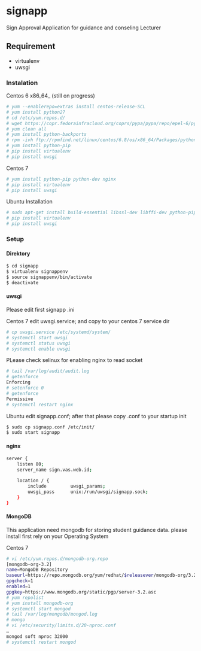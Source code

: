 # signapp
Sign Approval Application for guidance and conseling Lecturer

## Requirement
 * virtualenv
 * uwsgi

### Instalation
Centos 6 x86_64_ (still on progress)
```sh
# yum --enablerepo=extras install centos-release-SCL
# yum install python27
# cd /etc/yum.repos.d/ 
# wget https://copr.fedorainfracloud.org/coprs/pypa/pypa/repo/epel-6/pypa-pypa-epel-6.repo
# yum clean all
# yum install python-backports
# rpm -ivh ftp://rpmfind.net/linux/centos/6.8/os/x86_64/Packages/python-backports-ssl_match_hostname-3.4.0.2-2.el6.noarch.rpm
# yum install python-pip
# pip install virtualenv
# pip install uwsgi
```

Centos 7
```sh
# yum install python-pip python-dev nginx
# pip install virtualenv
# pip install uwsgi
```


Ubuntu Installation
```sh
# sudo apt-get install build-essential libssl-dev libffi-dev python-pip python-dev nginx
# pip install virtualenv
# pip install uwsgi
```

### Setup
#### Direktory

```sh
$ cd signapp
$ virtualenv signappenv
$ source signappenv/bin/activate
$ deactivate
```

#### uwsgi
Please edit first signapp .ini

Centos 7
edit uwsgi.service; and copy to your centos 7 service dir

```sh
# cp uwsgi.service /etc/systemd/system/
# systemctl start uwsgi
# systemctl status uwsgi
# systemctl enable uwsgi
```
PLease check selinux for enabling nginx to read socket
```sh
# tail /var/log/audit/audit.log
# getenforce
Enforcing
# setenforce 0
# getenforce
Permissive
# systemctl restart nginx
```


Ubuntu
edit signapp.conf; after that please copy .conf to your startup init

```sh
$ sudo cp signapp.conf /etc/init/
$ sudo start signapp
```

#### nginx

```sh
server {
    listen 80;
    server_name sign.vas.web.id;

    location / {
        include         uwsgi_params;
        uwsgi_pass      unix:/run/uwsgi/signapp.sock;
    }
}
```

#### MongoDB
This application need mongodb for storing student guidance data. please install first rely on your Operating System

Centos 7
```sh
# vi /etc/yum.repos.d/mongodb-org.repo
[mongodb-org-3.2]
name=MongoDB Repository
baseurl=https://repo.mongodb.org/yum/redhat/$releasever/mongodb-org/3.2/x86_64/
gpgcheck=1
enabled=1
gpgkey=https://www.mongodb.org/static/pgp/server-3.2.asc
# yum repolist
# yum install mongodb-org
# systemctl start mongod
# tail /var/log/mongodb/mongod.log
# mongo
# vi /etc/security/limits.d/20-nproc.conf
…
mongod soft nproc 32000
# systemctl restart mongod
```

